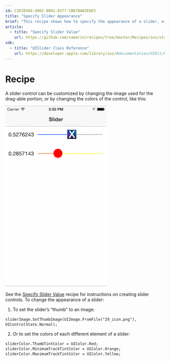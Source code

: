 ```yaml
---
id: C3E20584-4062-0062-8377-CB87BAB3E6E5
title: "Specify Slider Appearance"
brief: "This recipe shows how to specify the appearance of a slider, either with a custom image or colors."
article:
  - title: "Specify Slider Value" 
    url: https://github.com/xamarin/recipes/tree/master/Recipes/ios/standard_controls/sliders/specify_slider_value
sdk:
  - title: "UISlider Class Reference" 
    url: https://developer.apple.com/library/ios/#documentation/UIKit/Reference/UISlider_Class/Reference/Reference.html
---
```


<a name="Recipe" class="injected"></a>


# Recipe

A slider control can be customized by changing the image used for the
drag-able portion, or by changing the colors of the control, like this:

 ![](Images/SliderAppearance.png)

See the [Specify Slider Value](/Recipes/ios/standard_controls/sliders/specify_slider_value) recipe for instructions on creating slider controls. To change the
appearance of a slider:

1. To set the slider’s “thumb” to an image:

```
sliderImage.SetThumbImage(UIImage.FromFile("29_icon.png"), UIControlState.Normal);
```

<ol start="2"><li>Or to set the colors of each different element of a slider:</li></ol>

```
sliderColor.ThumbTintColor = UIColor.Red;
sliderColor.MinimumTrackTintColor = UIColor.Orange;
sliderColor.MaximumTrackTintColor = UIColor.Yellow;
```

